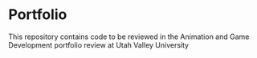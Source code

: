# Portfolio
This repository contains code to be reviewed in the Animation and Game Development portfolio review at Utah Valley University
